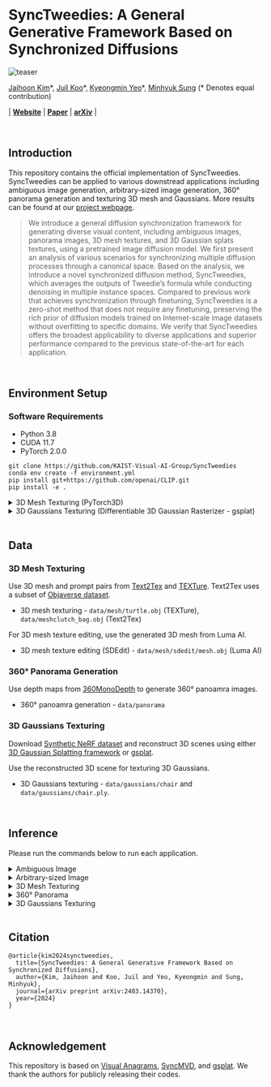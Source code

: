 # SyncTweedies: A General Generative Framework Based on Synchronized Diffusions

![teaser](assets/teaser.png)

[Jaihoon Kim](https://jh27kim.github.io/)\*, [Juil Koo](https://63days.github.io/)\*, [Kyeongmin Yeo]()\*, [Minhyuk Sung](https://mhsung.github.io/) (* Denotes equal contribution)

| [**Website**](https://synctweedies.github.io/) | [**Paper**](https://synctweedies.github.io/static//synctweedies.pdf) | [**arXiv**](https://arxiv.org/abs/2403.14370) |

<br />

## Introduction
This repository contains the official implementation of SyncTweedies. SyncTweedies can be applied to various downstread applications including ambiguous image generation, arbitrary-sized image generation, 360&deg; panorama generation and texturing 3D mesh and Gaussians. More results can be found at our [project webpage](https://synctweedies.github.io/). 

> We introduce a general diffusion synchronization framework for generating diverse visual content, including ambiguous images, panorama images, 3D mesh
textures, and 3D Gaussian splats textures, using a pretrained image diffusion
model. We first present an analysis of various scenarios for synchronizing multiple diffusion processes through a canonical space. Based on the analysis, we
introduce a novel synchronized diffusion method, SyncTweedies, which averages the outputs of Tweedie’s formula while conducting denoising in multiple
instance spaces. Compared to previous work that achieves synchronization through
finetuning, SyncTweedies is a zero-shot method that does not require any finetuning, preserving the rich prior of diffusion models trained on Internet-scale image
datasets without overfitting to specific domains. We verify that SyncTweedies
offers the broadest applicability to diverse applications and superior performance
compared to the previous state-of-the-art for each application.

<br />

## Environment Setup 
### Software Requirements
- Python 3.8 
- CUDA 11.7
- PyTorch 2.0.0 

```
git clone https://github.com/KAIST-Visual-AI-Group/SyncTweedies
conda env create -f environment.yml
pip install git+https://github.com/openai/CLIP.git
pip install -e .
```

<details>
<summary>3D Mesh Texturing (PyTorch3D) </summary>

```
pip install --no-index --no-cache-dir pytorch3d -f https://dl.fbaipublicfiles.com/pytorch3d/packaging/wheels/py38_cu117_pyt200/download.html
```

</details>

<details>
  <summary>3D Gaussians Texturing (Differentiable 3D Gaussian Rasterizer - gsplat) </summary>

  ```
  cd synctweedies/renderer/gaussian/gsplat
  python setup.py install
  pip install .
  ```

</details>

<br />

## Data
### 3D Mesh Texturing
Use 3D mesh and prompt pairs from [Text2Tex](https://arxiv.org/abs/2303.11396) and [TEXTure](https://arxiv.org/abs/2302.01721). 
Text2Tex uses a subset of [Objaverse dataset](https://objaverse.allenai.org/).
* 3D mesh texturing - `data/mesh/turtle.obj` (TEXTure), `data/meshclutch_bag.obj` (Text2Tex)

For 3D mesh texture editing, use the generated 3D mesh from Luma AI. 
* 3D mesh texture editing (SDEdit) - `data/mesh/sdedit/mesh.obj` (Luma AI)

### 360&deg; Panorama Generation
Use depth maps from [360MonoDepth](https://manurare.github.io/360monodepth/) to generate 360&deg; panoamra images.
* 360&deg; panoamra generation - `data/panorama`

### 3D Gaussians Texturing
Download [Synthetic NeRF dataset](https://www.matthewtancik.com/nerf) and reconstruct 3D scenes using either [3D Gaussian Splatting framework](https://github.com/graphdeco-inria/gaussian-splatting) or [gsplat](https://github.com/nerfstudio-project/gsplat). 

Use the reconstructed 3D scene for texturing 3D Gaussians.
* 3D Gaussians texturing - `data/gaussians/chair` and `data/gaussians/chair.ply`.

<br />

## Inference 
Please run the commands below to run each application. 

<details>
  <summary>Ambiguous Image</summary>
  
  <br />
  
  **1-to-1 Projection**
  
  ```python main.py --app ambiguous_image --case_num 2 --tag ambiguous_image --save_dir_now```
  
  **1-to-n Projection**
    
 ```python main.py --app ambiguous_image --case_num 2 --tag ambiguous_image --save_dir_now --views_names identity inner_rotate```

  **n-to-1 Projection**
 
  ```python main.py --app ambiguous_image --case_num 2 --tag ambiguous_image --save_dir_now --optimize_inverse_mapping```

  **--prompts** <br /><br />
  Text prompts to guide the generation process. (Provide a prompt per view)

  **--save_top_dir** <br /><br />
  Directory to save intermediate/final outputs.

  **--tag** <br /><br />
  Tag output directory.

  **--save_dir_now** <br /><br />
  Save output directory with current time.

  **--case_num** <br /><br />
  Denoising case num. Refer to the main paper for other cases. (Case 2 - SyncTweedies)

  **--seed** <br /><br />
  Random seed.

  **--views_names** <br /><br />
  View transformation to each denoising process. 

  **--rotate_angle** <br /><br />
  Rotation angle for rotation transformations.

  **--initialize_xt_from_zt** <br /><br />
  Initialize the initial random noise by projecting from the canonical space. 

  **--optimize_inverse_mapping** <br /><br />
  Use optimization for projection operation. (n-to-1 projection)
  
</details>

<details>
  <summary>Arbitrary-sized Image</summary>
  
  <br />

  ```
  python main.py --app wide_image --prompt "A photo of a mountain range at twilight" --save_top_dir ./output --save_dir_now --tag wide_image --case_num 2 --seed 0 --sampling_method ddim --num_inference_steps 50 --panorama_height 512 --panorama_width 3072 --mvd_end 1.0 --initialize_xt_from_zt 
  ```

  **--prompts** <br /><br />
  Text prompts to guide the generation process.

  **--save_top_dir** <br /><br />
  Directory to save intermediate/final outputs.

  **--tag** <br /><br />
  Tag output directory.

  **--save_dir_now** <br /><br />
  Save output directory with current time.

  **--case_num** <br /><br />
  Denoising case num. Refer to the main paper for other cases. (Case 2 - SyncTweedies)

  **--seed** <br /><br />
  Random seed.

  **--sampling_method** <br /><br />
  Denoising sampling method.

  **--num_inference_steps** <br /><br />
  Number of sampling steps.

  **--panorama_height** <br /><br />
  The height of the image to generate.

  **--panorama_width** <br /><br />
  The width of the image to generate.

  **--mvd_end** <br /><br />
  Step to stop the synchronization. (1.0 - Synchronize all timesteps, 0.0 - No synchronizaiton)

  **--initialize_xt_from_zt** <br /><br />
  Initialize the initial random noise by projecting from the canonical space. 
  
</details>

<details>
  <summary>3D Mesh Texturing</summary>
  
  <br />

  ```
  python main.py --app mesh --prompt "A hand carved wood turtle" --save_top_dir ./output --tag mesh  --save_dir_now --case_num 2 --mesh ./data/mesh/turtle.obj --seed 0 --sampling_method ddim --initialize_xt_from_zt
  ```

  **--prompts** <br /><br />
  Text prompts to guide the generation process.

  **--save_top_dir** <br /><br />
  Directory to save intermediate/final outputs.

  **--tag** <br /><br />
  Tag output directory.

  **--save_dir_now** <br /><br />
  Save output directory with current time.

  **--case_num** <br /><br />
  Denoising case num. Refer to the main paper for other cases. (Case 2 - SyncTweedies)

  **--mesh** <br /><br />
  Path to input 3D mesh. 

  **--seed** <br /><br />
  Random seed.

  **--sampling_method** <br /><br />
  Denoising sampling method.

  **--initialize_xt_from_zt** <br /><br />
  Initialize the initial random noise by projecting from the canonical space. 

  **--steps** <br /><br />
  Number of sampling steps.

  ### 3D Mesh Texture Editing 

  ```
  python main.py --app mesh --prompt "lantern" --save_top_dir ./output --tag mesh  --save_dir_now --case_num 2 --mesh ./data/mesh/sdedit/mesh.obj --seed 0 --sampling_method ddim --initialize_xt_from_zt --sdedit --sdedit_prompt "A Chinese style lantern" --sdedit_timestep 0.2
  ```

  **--sdedit** <br /><br />
  Editing 3D mesh texture.

  **--sdedit_prompt** <br /><br />
  Target editing prompt. This overrides the original prompt. 

  **--sdedit_timestep** <br /><br />
  Timestep to add noise. (1.0 - x_0, 0.0 - x_T)
  
  
</details>

<details>
  <summary>360&deg; Panorama</summary>

  <br />

  ```
  python main.py --app panorama --tag panorama --save_top_dir ./output --save_dir_now --prompt "An old looking library" --depth_data_path ./data/panorama/cf726b6c0144425282245b34fc4efdca_depth.dpt --case_num 2 --average_rgb --initialize_xt_from_zt --model controlnet
  ```

  **--prompts** <br /><br />
  Text prompts to guide the generation process.

  **--save_top_dir** <br /><br />
  Directory to save intermediate/final outputs.

  **--tag** <br /><br />
  Tag output directory.

  **--save_dir_now** <br /><br />
  Save output directory with current time.

  **--depth_data_path** <br /><br />
  Path to depth map image. 

  **--case_num** <br /><br />
  Denoising case num. Refer to the main paper for other cases. (Case 2 - SyncTweedies)

  **--mesh** <br /><br />
  Path to input 3D mesh. 

  **--seed** <br /><br />
  Random seed.

  **--sampling_method** <br /><br />
  Denoising sampling method.

  **--initialize_xt_from_zt** <br /><br />
  Initialize the initial random noise by projecting from the canonical space. 

  **--steps** <br /><br />
  Number of sampling steps.

  **--canonical_rgb_h** <br /><br />
  Resolution (height) of the RGB canonical space.

  **--canonical_rgb_w** <br /><br />
  Resolution (width) of the RGB canonical space.

  **--canonical_latent_h** <br /><br />
  Resolution (width) of the latent canonical space.

  **--canonical_latent_w** <br /><br />
  Resolution (width) of the latent canonical space.

  **--instance_latent_size** <br /><br />
  Resolution of the latent instance space.

  **--instance_rgb_size** <br /><br />
  Resolution of the RGB instance space.

  **--theta_range** <br /><br />
  Azimuthal range (0-360)

  **--theta_interval** <br /><br />
  Interval of the azimuth. 

  **--FOV** <br /><br />
  Resolution of the RGB instance space.

  **--average_rgb** <br /><br />
  Perform averaging in the RGB domain (Only valid for Case 2 and Case 5).
  
  
</details>

<details>
  <summary>3D Gaussians Texturing</summary>

  <br />

  ```
  python main.py --app gs --tag gs --save_dir_now --save_top_dir ./output --prompt "A photo of majestic red throne, adorned with gold accents" --source_path ./data/gaussians/chair --plyfile ./data/gaussians/chair.ply --dataset_type blender --case_num 2 --zt_init --force_clean_composition 
  ```

  **--prompts** <br /><br />
  Text prompts to guide the generation process.

  **--save_top_dir** <br /><br />
  Directory to save intermediate/final outputs.

  **--tag** <br /><br />
  Tag output directory.

  **--save_dir_now** <br /><br />
  Save output directory with current time.

  **--case_num** <br /><br />
  Denoising case num. Refer to the main paper for other cases. (Case 2 - SyncTweedies)

  **--source_path** <br /><br />
  Path to input dataset (Refer to 3D Gaussian Splatting repo for data format).

  **--plyfile** <br /><br />
  Path to 3D Gaussians model plyfile.

  **--dataset_type** <br /><br />
  Input dataset type {colmap, blender}. 

  **--zt_init** <br /><br />
  Initialize the initial random noise by projecting from the canonical space. 

  **--no-antialiased** <br /><br />
  Used for 3D scenes trained with 3D Gaussian Splatting framework. Do not provide this option when using 3D scenes reconstructed with gsplat.
  
  
  
</details>

<br />

## Citation
```
@article{kim2024synctweedies,
  title={SyncTweedies: A General Generative Framework Based on Synchronized Diffusions},
  author={Kim, Jaihoon and Koo, Juil and Yeo, Kyeongmin and Sung, Minhyuk},
  journal={arXiv preprint arXiv:2403.14370},
  year={2024}
}
```

<br />

## Acknowledgement 
This repository is based on [Visual Anagrams](https://github.com/dangeng/visual_anagrams), [SyncMVD](https://github.com/LIU-Yuxin/SyncMVD), and [gsplat](https://github.com/nerfstudio-project/gsplat). We thank the authors for publicly releasing their codes.
